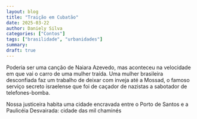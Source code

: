 ```yaml
---
layout: blog
title: "Traição em Cubatão"
date: 2025-03-22
author: Daniely Silva
categories: ["Contos"]
tags: ["brasilidade", "urbanidades"]
summary:
draft: true
---
```


Poderia ser uma canção de Naiara Azevedo, mas aconteceu na velocidade em que vai o carro de uma mulher traída. Uma mulher brasileira desconfiada faz um trabalho de deixar com inveja até a Mossad, o famoso serviço secreto israelense que foi de caçador de nazistas a sabotador de telefones-bomba.

Nossa justiceira habita uma cidade encravada entre o Porto de Santos e a Paulicéia Desvairada: cidade das mil chaminés
